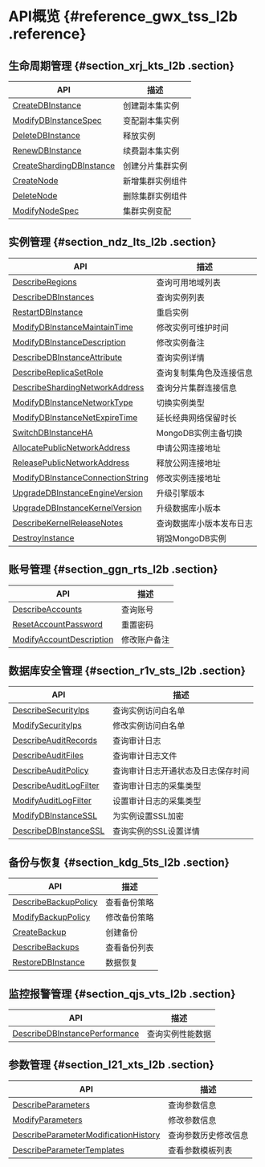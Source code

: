 # API概览 {#reference_gwx_tss_l2b .reference}

## 生命周期管理 {#section_xrj_kts_l2b .section}

|API|描述|
|---|--|
|[CreateDBInstance](intl.zh-CN/API参考/生命周期管理/CreateDBInstance.md#)|创建副本集实例|
|[ModifyDBInstanceSpec](intl.zh-CN/API参考/生命周期管理/ModifyDBInstanceSpec.md#)|变配副本集实例|
|[DeleteDBInstance](intl.zh-CN/API参考/生命周期管理/DeleteDBInstance.md#)|释放实例|
|[RenewDBInstance](intl.zh-CN/API参考/生命周期管理/RenewDBInstance.md#)|续费副本集实例|
|[CreateShardingDBInstance](intl.zh-CN/API参考/生命周期管理/CreateShardingDBInstance.md#)|创建分片集群实例|
|[CreateNode](intl.zh-CN/API参考/生命周期管理/CreateNode.md#)|新增集群实例组件|
|[DeleteNode](intl.zh-CN/API参考/生命周期管理/DeleteNode.md#)|删除集群实例组件|
|[ModifyNodeSpec](intl.zh-CN/API参考/生命周期管理/ModifyNodeSpec.md#)|集群实例变配|

## 实例管理 {#section_ndz_lts_l2b .section}

|API|描述|
|---|--|
|[DescribeRegions](intl.zh-CN/API参考/实例管理/DescribeRegions.md#)|查询可用地域列表|
|[DescribeDBInstances](intl.zh-CN/API参考/实例管理/DescribeDBInstances.md#)|查询实例列表|
|[RestartDBInstance](intl.zh-CN/API参考/实例管理/RestartDBInstance.md#)|重启实例|
|[ModifyDBInstanceMaintainTime](intl.zh-CN/API参考/实例管理/ModifyDBInstanceMaintainTime.md#)|修改实例可维护时间|
|[ModifyDBInstanceDescription](intl.zh-CN/API参考/实例管理/ModifyDBInstanceDescription.md#)|修改实例备注|
|[DescribeDBInstanceAttribute](intl.zh-CN/API参考/实例管理/DescribeDBInstanceAttribute.md#)|查询实例详情|
|[DescribeReplicaSetRole](intl.zh-CN/API参考/实例管理/DescribeReplicaSetRole.md#)|查询复制集角色及连接信息|
|[DescribeShardingNetworkAddress](intl.zh-CN/API参考/实例管理/DescribeShardingNetworkAddress.md#)|查询分片集群连接信息|
|[ModifyDBInstanceNetworkType](intl.zh-CN/API参考/实例管理/ModifyDBInstanceNetworkType.md#)|切换实例类型|
|[ModifyDBInstanceNetExpireTime](intl.zh-CN/API参考/实例管理/ModifyDBInstanceNetExpireTime.md#)|延长经典网络保留时长|
|[SwitchDBInstanceHA](intl.zh-CN/API参考/实例管理/SwitchDBInstanceHA.md#)|MongoDB实例主备切换|
|[AllocatePublicNetworkAddress](intl.zh-CN/API参考/实例管理/AllocatePublicNetworkAddress.md#)|申请公网连接地址|
|[ReleasePublicNetworkAddress](intl.zh-CN/API参考/实例管理/ReleasePublicNetworkAddress.md#)|释放公网连接地址|
|[ModifyDBInstanceConnectionString](intl.zh-CN/API参考/实例管理/ModifyDBInstanceConnectionString.md#)|修改实例连接地址|
|[UpgradeDBInstanceEngineVersion](intl.zh-CN/API参考/实例管理/UpgradeDBInstanceEngineVersion.md#)|升级引擎版本|
|[UpgradeDBInstanceKernelVersion](intl.zh-CN/API参考/实例管理/UpgradeDBInstanceKernelVersion.md#)|升级数据库小版本|
|[DescribeKernelReleaseNotes](intl.zh-CN/API参考/实例管理/DescribeKernelReleaseNotes.md#)|查询数据库小版本发布日志|
|[DestroyInstance](intl.zh-CN/API参考/实例管理/DestroyInstance.md#)|销毁MongoDB实例|

## 账号管理 {#section_ggn_rts_l2b .section}

|API|描述|
|---|--|
|[DescribeAccounts](intl.zh-CN/API参考/账号管理/DescribeAccounts.md#)|查询账号|
|[ResetAccountPassword](intl.zh-CN/API参考/账号管理/ResetAccountPassword.md#)|重置密码|
|[ModifyAccountDescription](intl.zh-CN/API参考/账号管理/ModifyAccountDescription.md#)|修改账户备注|

## 数据库安全管理 {#section_r1v_sts_l2b .section}

|API|描述|
|---|--|
|[DescribeSecurityIps](intl.zh-CN/API参考/安全管理/DescribeSecurityIps.md#)|查询实例访问白名单|
|[ModifySecurityIps](intl.zh-CN/API参考/安全管理/ModifySecurityIps.md#)|修改实例访问白名单|
|[DescribeAuditRecords](intl.zh-CN/API参考/安全管理/DescribeAuditRecords.md#)|查询审计日志|
|[DescribeAuditFiles](intl.zh-CN/API参考/安全管理/DescribeAuditFiles.md#)|查询审计日志文件|
|[DescribeAuditPolicy](intl.zh-CN/API参考/安全管理/DescribeAuditPolicy.md#)|查询审计日志开通状态及日志保存时间|
|[DescribeAuditLogFilter](intl.zh-CN/API参考/安全管理/DescribeAuditLogFilter.md#)|查询审计日志的采集类型|
|[ModifyAuditLogFilter](intl.zh-CN/API参考/安全管理/ModifyAuditLogFilter.md#)|设置审计日志的采集类型|
|[ModifyDBInstanceSSL](intl.zh-CN/API参考/安全管理/ModifyDBInstanceSSL.md#)|为实例设置SSL加密|
|[DescribeDBInstanceSSL](intl.zh-CN/API参考/安全管理/DescribeDBInstanceSSL.md#)|查询实例的SSL设置详情|

## 备份与恢复 {#section_kdg_5ts_l2b .section}

|API|描述|
|---|--|
|[DescribeBackupPolicy](intl.zh-CN/API参考/备份与恢复/DescribeBackupPolicy.md#)|查看备份策略|
|[ModifyBackupPolicy](intl.zh-CN/API参考/备份与恢复/ModifyBackupPolicy.md#)|修改备份策略|
|[CreateBackup](intl.zh-CN/API参考/备份与恢复/CreateBackup.md#)|创建备份|
|[DescribeBackups](intl.zh-CN/API参考/备份与恢复/DescribeBackups.md#)|查看备份列表|
|[RestoreDBInstance](intl.zh-CN/API参考/备份与恢复/RestoreDBInstance.md#)|数据恢复|

## 监控报警管理 {#section_qjs_vts_l2b .section}

|API|描述|
|---|--|
|[DescribeDBInstancePerformance](intl.zh-CN/API参考/性能监控管理/DescribeDBInstancePerformance.md#)|查询实例性能数据|

## 参数管理 {#section_l21_xts_l2b .section}

|API|描述|
|---|--|
|[DescribeParameters](intl.zh-CN/API参考/参数管理/DescribeParameters.md#)|查询参数信息|
|[ModifyParameters](intl.zh-CN/API参考/参数管理/ModifyParameters.md#)|修改参数信息|
|[DescribeParameterModificationHistory](intl.zh-CN/API参考/参数管理/DescribeParameterModificationHistory.md#)|查询参数历史修改信息|
|[DescribeParameterTemplates](intl.zh-CN/API参考/参数管理/DescribeParameterTemplates.md#)|查看参数模板列表|


